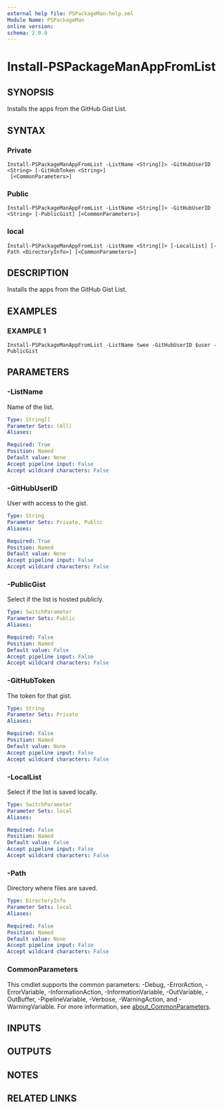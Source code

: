 ```yaml
---
external help file: PSPackageMan-help.xml
Module Name: PSPackageMan
online version:
schema: 2.0.0
---
```


# Install-PSPackageManAppFromList

## SYNOPSIS
Installs the apps from the GitHub Gist List.

## SYNTAX

### Private
```
Install-PSPackageManAppFromList -ListName <String[]> -GitHubUserID <String> [-GitHubToken <String>]
 [<CommonParameters>]
```

### Public
```
Install-PSPackageManAppFromList -ListName <String[]> -GitHubUserID <String> [-PublicGist] [<CommonParameters>]
```

### local
```
Install-PSPackageManAppFromList -ListName <String[]> [-LocalList] [-Path <DirectoryInfo>] [<CommonParameters>]
```

## DESCRIPTION
Installs the apps from the GitHub Gist List.

## EXAMPLES

### EXAMPLE 1
```
Install-PSPackageManAppFromList -ListName twee -GitHubUserID $user -PublicGist
```

## PARAMETERS

### -ListName
Name of the list.

```yaml
Type: String[]
Parameter Sets: (All)
Aliases:

Required: True
Position: Named
Default value: None
Accept pipeline input: False
Accept wildcard characters: False
```

### -GitHubUserID
User with access to the gist.

```yaml
Type: String
Parameter Sets: Private, Public
Aliases:

Required: True
Position: Named
Default value: None
Accept pipeline input: False
Accept wildcard characters: False
```

### -PublicGist
Select if the list is hosted publicly.

```yaml
Type: SwitchParameter
Parameter Sets: Public
Aliases:

Required: False
Position: Named
Default value: False
Accept pipeline input: False
Accept wildcard characters: False
```

### -GitHubToken
The token for that gist.

```yaml
Type: String
Parameter Sets: Private
Aliases:

Required: False
Position: Named
Default value: None
Accept pipeline input: False
Accept wildcard characters: False
```

### -LocalList
Select if the list is saved locally.

```yaml
Type: SwitchParameter
Parameter Sets: local
Aliases:

Required: False
Position: Named
Default value: False
Accept pipeline input: False
Accept wildcard characters: False
```

### -Path
Directory where files are saved.

```yaml
Type: DirectoryInfo
Parameter Sets: local
Aliases:

Required: False
Position: Named
Default value: None
Accept pipeline input: False
Accept wildcard characters: False
```

### CommonParameters
This cmdlet supports the common parameters: -Debug, -ErrorAction, -ErrorVariable, -InformationAction, -InformationVariable, -OutVariable, -OutBuffer, -PipelineVariable, -Verbose, -WarningAction, and -WarningVariable. For more information, see [about_CommonParameters](http://go.microsoft.com/fwlink/?LinkID=113216).

## INPUTS

## OUTPUTS

## NOTES

## RELATED LINKS
